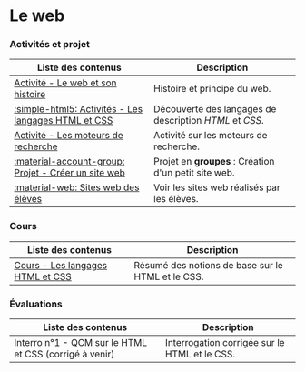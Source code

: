 # Le web

### Activités et projet

| Liste des contenus                              | Description                         |
| ----------------------------------------------- | ----------------------------------- |
| [Activité - Le web et son histoire](histoire.md) | Histoire et principe du web. |
| [:simple-html5: Activités - Les langages HTML et CSS](decouverte_web.md) | Découverte des langages de description *HTML* et *CSS*. |
| [Activité - Les moteurs de recherche](moteurs_recherche.md) | Activité sur les moteurs de recherche. |
| [:material-account-group: Projet - Créer un site web](projet_site_web.md) | Projet en **groupes** : Création d'un petit site web. |
| [:material-web: Sites web des élèves](sites_eleves.md) | Voir les sites web réalisés par les élèves. |

### Cours

| Liste des contenus                              | Description                         |
| ----------------------------------------------- | ----------------------------------- |
| [Cours - Les langages HTML et CSS](cours_html_css.md) | Résumé des notions de base sur le HTML et le CSS. |

### Évaluations

| Liste des contenus                              | Description                         |
| ----------------------------------------------- | ----------------------------------- |
| Interro n°1 - QCM sur le HTML et CSS (corrigé à venir) | Interrogation corrigée sur le HTML et le CSS. |